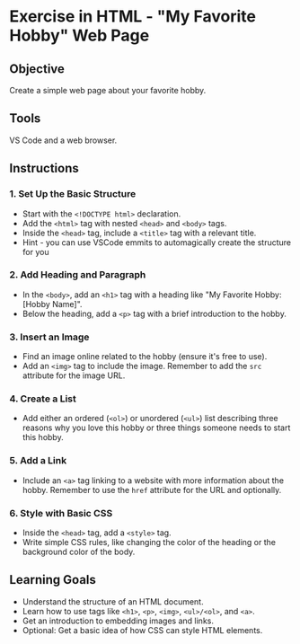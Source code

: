 # Exercise in HTML - "My Favorite Hobby" Web Page

## Objective
Create a simple web page about your favorite hobby.

## Tools
VS Code and a web browser.

## Instructions
### 1. Set Up the Basic Structure
- Start with the `<!DOCTYPE html>` declaration.
- Add the `<html>` tag with nested `<head>` and `<body>` tags.
- Inside the `<head>` tag, include a `<title>` tag with a relevant title.
- Hint - you can use VSCode emmits to automagically create the structure for you

### 2. Add Heading and Paragraph
- In the `<body>`, add an `<h1>` tag with a heading like "My Favorite Hobby: [Hobby Name]".
- Below the heading, add a `<p>` tag with a brief introduction to the hobby.

### 3. Insert an Image
- Find an image online related to the hobby (ensure it's free to use).
- Add an `<img>` tag to include the image. Remember to add the `src` attribute for the image URL.

### 4. Create a List
- Add either an ordered (`<ol>`) or unordered (`<ul>`) list describing three reasons why you love this hobby or three things someone needs to start this hobby.

### 5. Add a Link
- Include an `<a>` tag linking to a website with more information about the hobby. Remember to use the `href` attribute for the URL and optionally.

### 6. Style with Basic CSS 
- Inside the `<head>` tag, add a `<style>` tag.
- Write simple CSS rules, like changing the color of the heading or the background color of the body.

## Learning Goals
- Understand the structure of an HTML document.
- Learn how to use tags like `<h1>`, `<p>`, `<img>`, `<ul>/<ol>`, and `<a>`.
- Get an introduction to embedding images and links.
- Optional: Get a basic idea of how CSS can style HTML elements.

